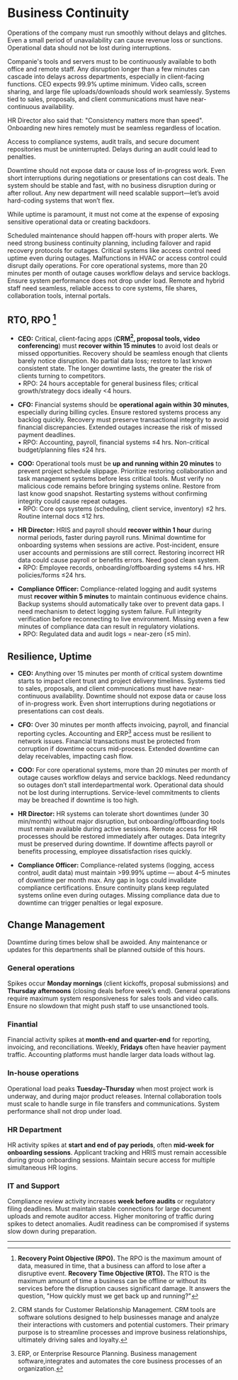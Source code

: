 # Business Continuity

Operations of the company must run smoothly without delays and glitches. Even a small period of unavailability can cause revenue loss or sunctions. Operational data should not be lost during interruptions.

Companie's tools and servers must to be continuously available to both office and remote staff. Any disruption longer than a few minutes can cascade into delays across departments, especially in client-facing functions. CEO expects 99.9% uptime minimum. Video calls, screen sharing, and large file uploads/downloads should work seamlessly. Systems tied to sales, proposals, and client communications must have near-continuous availability.

HR Director  also said that: "Consistency matters more than speed". Onboarding new hires remotely must be seamless regardless of location.

Access to compliance systems, audit trails, and secure document repositories must be uninterrupted. Delays during an audit could lead to penalties.

Downtime should not expose data or cause loss of in-progress work.
Even short interruptions during negotiations or presentations can cost deals.
The system should be stable and fast, with no business disruption during or after rollout.
Any new department will need scalable support—let’s avoid hard-coding systems that won’t flex.

While uptime is paramount, it must not come at the expense of exposing sensitive operational data or creating backdoors.

Scheduled maintenance should happen off-hours with proper alerts. We need strong business continuity planning, including failover and rapid recovery protocols for outages.
Critical systems like access control need uptime even during outages.
Malfunctions in HVAC or access control could disrupt daily operations.
For core operational systems, more than 20 minutes per month of outage causes workflow delays and service backlogs.
Ensure system performance does not drop under load.
Remote and hybrid staff need seamless, reliable access to core systems, file shares, collaboration tools, internal portals.

## RTO, RPO [^1]

- **CEO:** 
Critical, client-facing apps (**CRM[^2], proposal tools, video conferencing**) must **recover within 15 minutes** to avoid lost deals or missed opportunities.
Recovery should be seamless enough that clients barely notice disruption.
No partial data loss; restore to last known consistent state.
The longer downtime lasts, the greater the risk of clients turning to competitors.         
• RPO: 24 hours acceptable for general business files; critical growth/strategy docs ideally <4 hours.

- **CFO:** 
Financial systems should be **operational again within 30 minutes**, especially during billing cycles.
Ensure restored systems process any backlog quickly.
Recovery must preserve transactional integrity to avoid financial discrepancies.
Extended outages increase the risk of missed payment deadlines.              
• RPO: Accounting, payroll, financial systems ≤4 hrs. Non-critical budget/planning files ≤24 hrs.

- **COO:** 
Operational tools must be **up and running within 20 minutes** to prevent project schedule slippage.
Prioritize restoring collaboration and task management systems before less critical tools.
Must verify no malicious code remains before bringing systems online. Restore from last know good snapshot.
Restarting systems without confirming integrity could cause repeat outages.            
• RPO: Core ops systems (scheduling, client service, inventory) ≤2 hrs. Routine internal docs ≤12 hrs.

- **HR Director:** 
HRIS and payroll should **recover within 1 hour** during normal periods, faster during payroll runs.
Minimal downtime for onboarding systems when sessions are active.
Post-incident, ensure user accounts and permissions are still correct.
Restoring incorrect HR data could cause payroll or benefits errors. Need good clean system.             
• RPO: Employee records, onboarding/offboarding systems ≤4 hrs. HR policies/forms ≤24 hrs.

- **Compliance Officer:** 
Compliance-related logging and audit systems must **recover within 5 minutes** to maintain continuous evidence chains.
Backup systems should automatically take over to prevent data gaps. I need mechanism to detect logging system failure.
Full integrity verification before reconnecting to live environment.
Missing even a few minutes of compliance data can result in regulatory violations.             
• RPO: Regulated data and audit logs = near-zero (≤5 min).

## Resilience, Uptime

- **CEO:** 
Anything over 15 minutes per month of critical system downtime starts to impact client trust and project delivery timelines.
Systems tied to sales, proposals, and client communications must have near-continuous availability.
Downtime should not expose data or cause loss of in-progress work.
Even short interruptions during negotiations or presentations can cost deals.

- **CFO:** 
Over 30 minutes per month affects invoicing, payroll, and financial reporting cycles.
Accounting and ERP[^3] access must be resilient to network issues.
Financial transactions must be protected from corruption if downtime occurs mid-process.
Extended downtime can delay receivables, impacting cash flow.

- **COO:** 
For core operational systems, more than 20 minutes per month of outage causes workflow delays and service backlogs.
Need redundancy so outages don’t stall interdepartmental work.
Operational data should not be lost during interruptions.
Service-level commitments to clients may be breached if downtime is too high.

- **HR Director:** 
HR systems can tolerate short downtimes (under 30 min/month) without major disruption, but onboarding/offboarding tools must remain available during active sessions.
Remote access for HR processes should be restored immediately after outages.
Data integrity must be preserved during downtime.
If downtime affects payroll or benefits processing, employee dissatisfaction rises quickly.

- **Compliance Officer:** 
Compliance-related systems (logging, access control, audit data) must maintain >99.99% uptime — about 4–5 minutes of downtime per month max.
Any gap in logs could invalidate compliance certifications.
Ensure continuity plans keep regulated systems online even during outages.
Missing compliance data due to downtime can trigger penalties or legal exposure.

## Change Management

Downtime during times below shall be awoided. Any maintenance or updates for this departments shall be planned outside of this hours.

### General operations

Spikes occur **Monday mornings** (client kickoffs, proposal submissions) and **Thursday afternoons** (closing deals before week’s end). General operations  require maximum system responsiveness for sales tools and video calls. Ensure no slowdown that might push staff to use unsanctioned tools.

### Finantial

Financial activity spikes at **month-end and quarter-end** for reporting, invoicing, and reconciliations. Weekly, **Fridays** often have heavier payment traffic. Accounting platforms must handle larger data loads without lag.

### In-house operations

Operational load peaks **Tuesday–Thursday** when most project work is underway, and during major product releases. Internal collaboration tools must scale to handle surge in file transfers and communications. System performance shall not drop under load.

### HR Department

HR activity spikes at **start and end of pay periods**, often **mid-week for onboarding sessions**. Applicant tracking and HRIS must remain accessible during group onboarding sessions. Maintain secure access for multiple simultaneous HR logins.

### IT and Support

Compliance review activity increases **week before audits** or regulatory filing deadlines. Must maintain stable connections for large document uploads and remote auditor access. Higher monitoring of traffic during spikes to detect anomalies. Audit readiness can be compromised if systems slow down during preparation.


---

[^1]: **Recovery Point Objective (RPO).** The RPO is the maximum amount of data, measured in time, that a business can afford to lose after a disruptive event. **Recovery Time Objective (RTO).** The RTO is the maximum amount of time a business can be offline or without its services before the disruption causes significant damage. It answers the question, "How quickly must we get back up and running?" 
[^2]: CRM stands for Customer Relationship Management. CRM tools are software solutions designed to help businesses manage and analyze their interactions with customers and potential customers. Their primary purpose is to streamline processes and improve business relationships, ultimately driving sales and loyalty.
[^3]: ERP, or Enterprise Resource Planning. Business management software,integrates and automates the core business processes of an organization.
